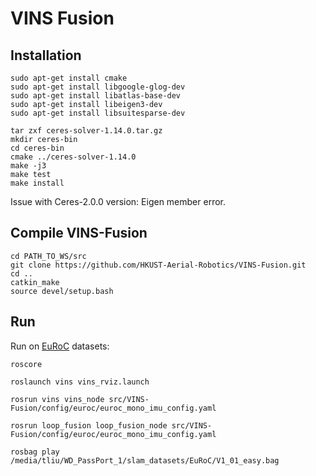 # VINS Fusion

## Installation

```
sudo apt-get install cmake
sudo apt-get install libgoogle-glog-dev
sudo apt-get install libatlas-base-dev
sudo apt-get install libeigen3-dev
sudo apt-get install libsuitesparse-dev

tar zxf ceres-solver-1.14.0.tar.gz
mkdir ceres-bin
cd ceres-bin
cmake ../ceres-solver-1.14.0
make -j3
make test
make install
```

Issue with Ceres-2.0.0 version: Eigen member error.

## Compile VINS-Fusion

```
cd PATH_TO_WS/src
git clone https://github.com/HKUST-Aerial-Robotics/VINS-Fusion.git
cd ..
catkin_make
source devel/setup.bash
```

## Run

Run on [EuRoC](https://projects.asl.ethz.ch/datasets/doku.php?id=kmavvisualinertialdatasets) datasets:

```
roscore
```

```
roslaunch vins vins_rviz.launch
```

```
rosrun vins vins_node src/VINS-Fusion/config/euroc/euroc_mono_imu_config.yaml
```

```
rosrun loop_fusion loop_fusion_node src/VINS-Fusion/config/euroc/euroc_mono_imu_config.yaml
```

```
rosbag play /media/tliu/WD_PassPort_1/slam_datasets/EuRoC/V1_01_easy.bag
```




